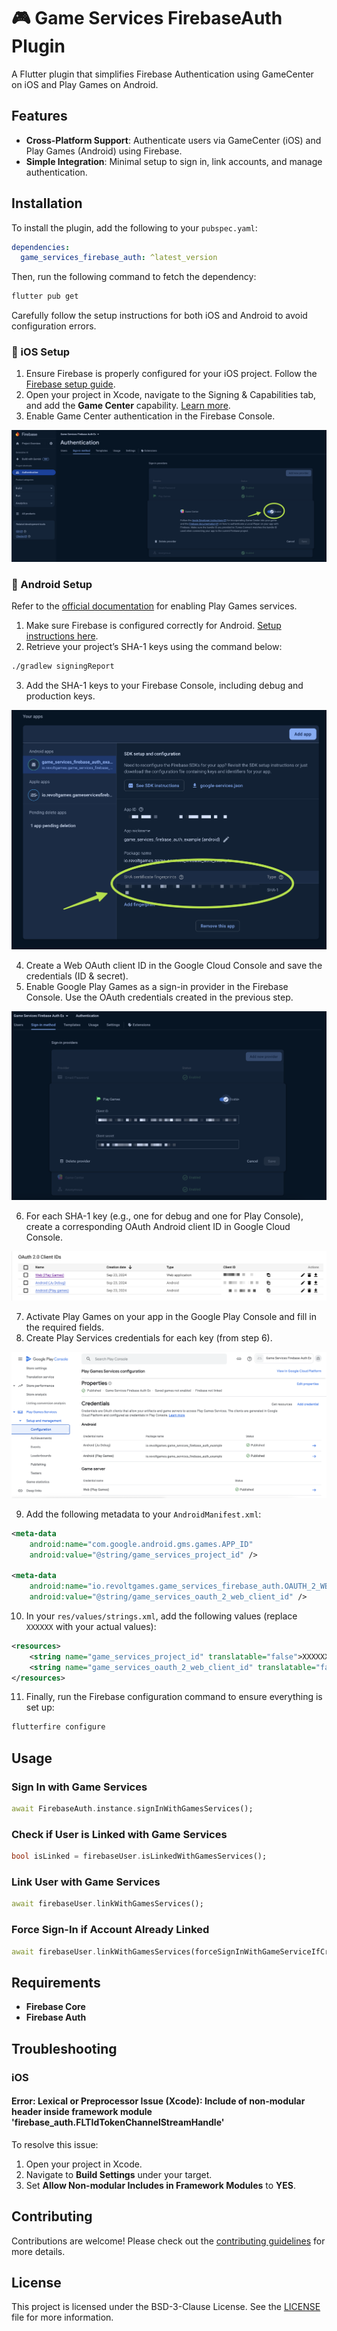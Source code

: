 
# 🎮 Game Services FirebaseAuth Plugin

A Flutter plugin that simplifies Firebase Authentication using GameCenter on iOS and Play Games on Android.

## Features

- **Cross-Platform Support**: Authenticate users via GameCenter (iOS) and Play Games (Android) using Firebase.
- **Simple Integration**: Minimal setup to sign in, link accounts, and manage authentication.

## Installation

To install the plugin, add the following to your `pubspec.yaml`:

```yaml
dependencies:
  game_services_firebase_auth: ^latest_version
```

Then, run the following command to fetch the dependency:

```bash
flutter pub get
```

Carefully follow the setup instructions for both iOS and Android to avoid configuration errors.

### 🍏 iOS Setup

1. Ensure Firebase is properly configured for your iOS project. Follow the [Firebase setup guide](https://firebase.google.com/docs/flutter/setup?platform=ios).
2. Open your project in Xcode, navigate to the Signing & Capabilities tab, and add the **Game Center** capability. [Learn more](https://developer.apple.com/documentation/gamekit/enabling_and_configuring_game_center/).
3. Enable Game Center authentication in the Firebase Console.

![Firebase Activate Game Center](./blob/firebase_activate_game_center.png)

### 🤖 Android Setup

Refer to the [official documentation](https://developers.google.com/games/services/console/enabling) for enabling Play Games services.

1. Make sure Firebase is configured correctly for Android. [Setup instructions here](https://firebase.google.com/docs/flutter/setup?platform=android).
2. Retrieve your project’s SHA-1 keys using the command below:

```bash
./gradlew signingReport
```

3. Add the SHA-1 keys to your Firebase Console, including debug and production keys.

![Firebase Android SHA-1](./blob/firebase_android_sha1.png)

4. Create a Web OAuth client ID in the Google Cloud Console and save the credentials (ID & secret).
5. Enable Google Play Games as a sign-in provider in the Firebase Console. Use the OAuth credentials created in the previous step.

![Firebase Sign-In Method](./blob/firebase_android_sign_in_method.png)

6. For each SHA-1 key (e.g., one for debug and one for Play Console), create a corresponding OAuth Android client ID in Google Cloud Console.

![GCP OAuth Keys](./blob/gcp_oauth_keys.png)

7. Activate Play Games on your app in the Google Play Console and fill in the required fields.
8. Create Play Services credentials for each key (from step 6).

![Google Play Keys](./blob/google_play_keys.png)

9. Add the following metadata to your `AndroidManifest.xml`:

```xml
<meta-data
    android:name="com.google.android.gms.games.APP_ID"
    android:value="@string/game_services_project_id" />

<meta-data
    android:name="io.revoltgames.game_services_firebase_auth.OAUTH_2_WEB_CLIENT_ID"
    android:value="@string/game_services_oauth_2_web_client_id" />
```

10. In your `res/values/strings.xml`, add the following values (replace `XXXXXX` with your actual values):

```xml
<resources>
    <string name="game_services_project_id" translatable="false">XXXXXX</string>
    <string name="game_services_oauth_2_web_client_id" translatable="false">XXXXXX</string>
</resources>
```

11. Finally, run the Firebase configuration command to ensure everything is set up:

```bash
flutterfire configure
```

## Usage

### Sign In with Game Services

```dart
await FirebaseAuth.instance.signInWithGamesServices();
```

### Check if User is Linked with Game Services

```dart
bool isLinked = firebaseUser.isLinkedWithGamesServices();
```

### Link User with Game Services

```dart
await firebaseUser.linkWithGamesServices();
```

### Force Sign-In if Account Already Linked

```dart
await firebaseUser.linkWithGamesServices(forceSignInWithGameServiceIfCredentialAlreadyUsed: true);
```

## Requirements

- **Firebase Core**
- **Firebase Auth**

## Troubleshooting

### iOS

#### Error: Lexical or Preprocessor Issue (Xcode): Include of non-modular header inside framework module 'firebase_auth.FLTIdTokenChannelStreamHandle'

To resolve this issue:

1. Open your project in Xcode.
2. Navigate to **Build Settings** under your target.
3. Set **Allow Non-modular Includes in Framework Modules** to **YES**.

## Contributing

Contributions are welcome! Please check out the [contributing guidelines](CONTRIBUTING.md) for more details.

## License

This project is licensed under the BSD-3-Clause License. See the [LICENSE](LICENSE) file for more information.
